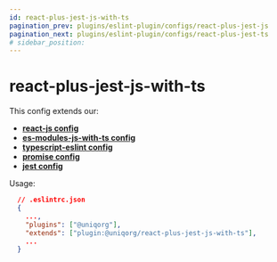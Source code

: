 ```yaml
---
id: react-plus-jest-js-with-ts
pagination_prev: plugins/eslint-plugin/configs/react-plus-jest-js
pagination_next: plugins/eslint-plugin/configs/react-plus-jest-ts
# sidebar_position: 
---
```


# react-plus-jest-js-with-ts

This config extends our:
-  **[react-js config](plugins/eslint-plugin/configs/ereact-js.md)**
-  **[es-modules-js-with-ts config](plugins/eslint-plugin/configs/es-modules-js-with-ts.md)**
-  **[typescript-eslint config](plugins/eslint-plugin/configs/typescript-eslint.md)**
-  **[promise config](plugins/eslint-plugin/configs/promise.md)**
-  **[jest config](plugins/eslint-plugin/configs/jest.md)**


Usage:

```json
  // .eslintrc.json
  {
    ...,
    "plugins": ["@uniqorg"],
    "extends": ["plugin:@uniqorg/react-plus-jest-js-with-ts"],
    ...
  }
```
